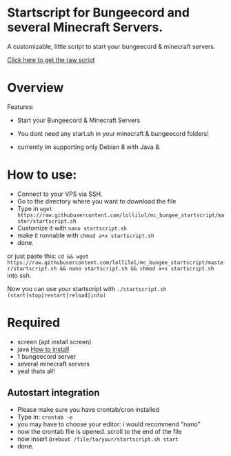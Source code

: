 # Startscript for Bungeecord and several Minecraft Servers.
A customizable, little script to start your bungeecord &amp; minecraft servers.

[Click here to get the raw script](https://raw.githubusercontent.com/lollilol/mc_bungee_startscript/master/startscript.sh)

# Overview
Features:
+ Start your Bungeecord & Minecraft Servers
+ You dont need any start.sh in your minecraft & bungeecord folders!

+ currently im supporting only Debian 8 with Java 8.

# How to use:

+ Connect to your VPS via SSH.
+ Go to the directory where you want to download the file
+ Type in `wget https://raw.githubusercontent.com/lollilol/mc_bungee_startscript/master/startscript.sh`
+ Customize it with `nano startscript.sh`
+ make it runnable with `chmod a+x startscript.sh`
+ done.

or just paste this: `cd && wget https://raw.githubusercontent.com/lollilol/mc_bungee_startscript/master/startscript.sh && nano startscript.sh && chmod a+x startscript.sh` into ssh.

Now you can use your startscript with `./startscript.sh (start|stop|restart|reload|info)`

# Required
+ screen (apt install screen)
+ java [How to install](debian8_java8.md)
+ 1 bungeecord server
+ several minecraft servers
+ yea! thats all!

## Autostart integration
+ Please make sure you have crontab/cron installed
+ Type in: `crontab -e`
+ you may have to choose your editor: i would recommend "nano"
+ now the crontab file is opened. scroll to the end of the file
+ now insert `@reboot /file/to/your/startscript.sh start`
+ done.

